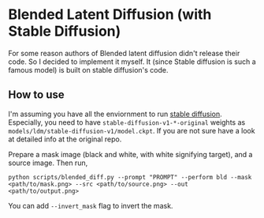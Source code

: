 # Blended Latent Diffusion (with Stable Diffusion)

For some reason authors of Blended latent diffusion didn't release their code. So I decided to implement it myself. It (since Stable diffusion is such a famous model) is built on stable diffusion's code.

## How to use

I'm assuming you have all the enviornment to run [stable diffusion](https://github.com/CompVis/stable-diffusion). Especially, you need to have `stable-diffusion-v1-*-original` weights as `models/ldm/stable-diffusion-v1/model.ckpt`. If you are not sure have a look at detailed info at the original repo.

Prepare a mask image (black and white, with white signifying target), and a source image. Then run,

```
python scripts/blended_diff.py --prompt "PROMPT" --perform bld --mask <path/to/mask.png> --src <path/to/source.png> --out <path/to/output.png>
```

You can add `--invert_mask` flag to invert the mask.
